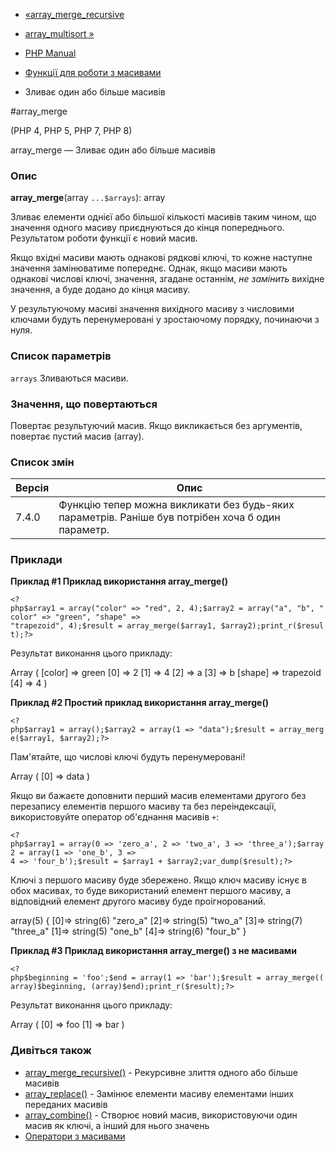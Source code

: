 - [«array_merge_recursive](function.array-merge-recursive.md)
- [array_multisort »](function.array-multisort.md)

- [PHP Manual](index.md)
- [Функції для роботи з масивами](ref.array.md)
- Зливає один або більше масивів

#array_merge

(PHP 4, PHP 5, PHP 7, PHP 8)

array_merge — Зливає один або більше масивів

### Опис

**array_merge**(array `...$arrays`): array

Зливає елементи однієї або більшої кількості масивів таким чином,
що значення одного масиву приєднуються до кінця попереднього.
Результатом роботи функції є новий масив.

Якщо вхідні масиви мають однакові рядкові ключі, то кожне
наступне значення замінюватиме попереднє. Однак, якщо масиви
мають однакові числові ключі, значення, згадане останнім, *не
замінить* вихідне значення, а буде додано до кінця масиву.

У результуючому масиві значення вихідного масиву з числовими ключами
будуть перенумеровані у зростаючому порядку, починаючи з нуля.

### Список параметрів

`arrays`
Зливаються масиви.

### Значення, що повертаються

Повертає результуючий масив. Якщо викликається без аргументів,
повертає пустий масив (array).

### Список змін

| Версія | Опис                                                                                              |
|--------|---------------------------------------------------------------------------------------------------|
| 7.4.0  | Функцію тепер можна викликати без будь-яких параметрів. Раніше був потрібен хоча б один параметр. |

### Приклади

**Приклад #1 Приклад використання **array_merge()****

` <?php$array1 = array("color" => "red", 2, 4);$array2 = array("a", "b", "color" => "green", "shape" => "trapezoid", 4);$result = array_merge($array1, $array2);print_r($result);?> `

Результат виконання цього прикладу:

Array
(
[color] => green
[0] => 2
[1] => 4
[2] => a
[3] => b
[shape] => trapezoid
[4] => 4
)

**Приклад #2 Простий приклад використання **array_merge()****

` <?php$array1 = array();$array2 = array(1 => "data");$result = array_merge($array1, $array2);?> `

Пам'ятайте, що числові ключі будуть перенумеровані!

Array
(
[0] => data
)

Якщо ви бажаєте доповнити перший масив елементами другого без перезапису
елементів першого масиву та без переіндексації, використовуйте оператор
об'єднання масивів `+`:

` <?php$array1 = array(0 => 'zero_a', 2 => 'two_a', 3 => 'three_a');$array2 = array(1 => 'one_b', 3 => 4 => 'four_b');$result = $array1 + $array2;var_dump($result);?> `

Ключі з першого масиву буде збережено. Якщо ключ масиву існує в
обох масивах, то буде використаний елемент першого масиву, а
відповідний елемент другого масиву буде проігнорований.

array(5) {
[0]=>
string(6) "zero_a"
[2]=>
string(5) "two_a"
[3]=>
string(7) "three_a"
[1]=>
string(5) "one_b"
[4]=>
string(6) "four_b"
}

**Приклад #3 Приклад використання **array_merge()** з не масивами**

` <?php$beginning = 'foo';$end = array(1 => 'bar');$result = array_merge((array)$beginning, (array)$end);print_r($result);?> `

Результат виконання цього прикладу:

Array
(
[0] => foo
[1] => bar
)

### Дивіться також

- [array_merge_recursive()](function.array-merge-recursive.md) -
Рекурсивне злиття одного або більше масивів
- [array_replace()](function.array-replace.md) - Замінює елементи
масиву елементами інших переданих масивів
- [array_combine()](function.array-combine.md) - Створює новий
масив, використовуючи один масив як ключі, а інший для нього
значень
- [Оператори з масивами](language.operators.array.md)
